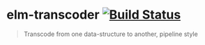 # elm-transcoder [![Build Status](https://travis-ci.org/zwilias/elm-transcoder.svg?branch=master)](https://travis-ci.org/zwilias/elm-transcoder)
> Transcode from one data-structure to another, pipeline style

